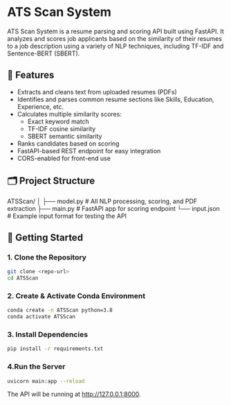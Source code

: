 # ATS Scan System

ATS Scan System is a resume parsing and scoring API built using FastAPI. It analyzes and scores job applicants based on the similarity of their resumes to a job description using a variety of NLP techniques, including TF-IDF and Sentence-BERT (SBERT).

## 🔧 Features

- Extracts and cleans text from uploaded resumes (PDFs)
- Identifies and parses common resume sections like Skills, Education, Experience, etc.
- Calculates multiple similarity scores:
  - Exact keyword match
  - TF-IDF cosine similarity
  - SBERT semantic similarity
- Ranks candidates based on scoring
- FastAPI-based REST endpoint for easy integration
- CORS-enabled for front-end use

## 🗂 Project Structure

ATSScan/
│
├── model.py # All NLP processing, scoring, and PDF extraction
├── main.py # FastAPI app for scoring endpoint
└── input.json # Example input format for testing the API

## 🚀 Getting Started

### 1. Clone the Repository

```bash
git clone <repo-url>
cd ATSScan
```

### 2. Create & Activate Conda Environment

```bash
conda create -n ATSScan python=3.8
conda activate ATSScan
```

### 3. Install Dependencies

```bash
pip install -r requirements.txt
```

### 4.Run the Server

```bash
uvicorn main:app --reload
```

The API will be running at http://127.0.0.1:8000.